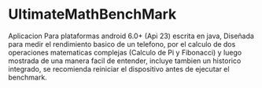 # UltimateMathBenchMark

Aplicacion Para plataformas android 6.0+ (Api 23) escrita en java, Diseñada para medir el rendimiento basico de un telefono, por el calculo de dos operaciones matematicas complejas (Calculo de Pi y Fibonacci) y luego mostrada de una manera facil de entender, incluye tambien un historico integrado, se recomienda reiniciar el dispositivo antes de ejecutar el benchmark.

